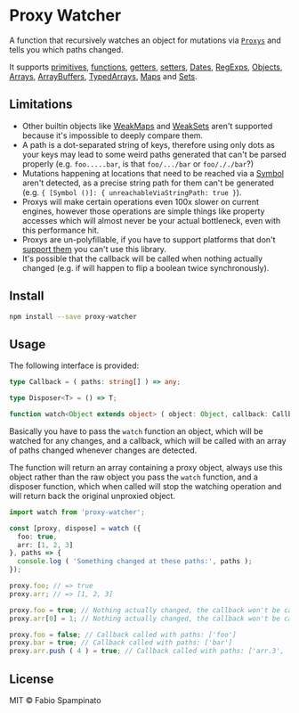 # Proxy Watcher

A function that recursively watches an object for mutations via [`Proxys`](https://developer.mozilla.org/en-US/docs/Web/JavaScript/Reference/Global_Objects/Proxy) and tells you which paths changed.

It supports [primitives](https://developer.mozilla.org/en-US/docs/Glossary/Primitive), [functions](https://developer.mozilla.org/en-US/docs/Web/JavaScript/Guide/Functions), [getters](https://developer.mozilla.org/en-US/docs/Web/JavaScript/Reference/Functions/get), [setters](https://developer.mozilla.org/en-US/docs/Web/JavaScript/Reference/Functions/set), [Dates](https://developer.mozilla.org/en-US/docs/Web/JavaScript/Reference/Global_Objects/Date), [RegExps](https://developer.mozilla.org/en-US/docs/Web/JavaScript/Reference/Global_Objects/RegExp), [Objects](https://developer.mozilla.org/en-US/docs/Web/JavaScript/Reference/Global_Objects/Object), [Arrays](https://developer.mozilla.org/en-US/docs/Web/JavaScript/Reference/Global_Objects/Array), [ArrayBuffers](https://developer.mozilla.org/en-US/docs/Web/JavaScript/Reference/Global_Objects/ArrayBuffer), [TypedArrays](https://developer.mozilla.org/en-US/docs/Web/JavaScript/Reference/Global_Objects/TypedArray), [Maps](https://developer.mozilla.org/en-US/docs/Web/JavaScript/Reference/Global_Objects/Map) and [Sets](https://developer.mozilla.org/en-US/docs/Web/JavaScript/Reference/Global_Objects/Set).

## Limitations

- Other builtin objects like [WeakMaps](https://developer.mozilla.org/en-US/docs/Web/JavaScript/Reference/Global_Objects/WeakMap) and [WeakSets](https://developer.mozilla.org/en-US/docs/Web/JavaScript/Reference/Global_Objects/WeakSet) aren't supported because it's impossible to deeply compare them.
- A path is a dot-separated string of keys, therefore using only dots as your keys may lead to some weird paths generated that can't be parsed properly (e.g. `foo.....bar`, is that `foo/.../bar` or `foo/././bar`?)
- Mutations happening at locations that need to be reached via a [Symbol](https://developer.mozilla.org/en-US/docs/Web/JavaScript/Reference/Global_Objects/Symbol) aren't detected, as a precise string path for them can't be generated (e.g. `{ [Symbol ()]: { unreachableViaStringPath: true }`).
- Proxys will make certain operations even 100x slower on current engines, however those operations are simple things like property accesses which will almost never be your actual bottleneck, even with this performance hit.
- Proxys are un-polyfillable, if you have to support platforms that don't [support them](https://caniuse.com/#search=proxy) you can't use this library.
- It's possible that the callback will be called when nothing actually changed (e.g. if will happen to flip a boolean twice synchronously).

## Install

```sh
npm install --save proxy-watcher
```

## Usage

The following interface is provided:

```ts
type Callback = ( paths: string[] ) => any;

type Disposer<T> = () => T;

function watch<Object extends object> ( object: Object, callback: Callback ): [proxy, Disposer<Object>];
```

Basically you have to pass the `watch` function an object, which will be watched for any changes, and a callback, which will be called with an array of paths changed whenever changes are detected.

The function will return an array containing a proxy object, always use this object rather than the raw object you pass the `watch` function, and a disposer function, which when called will stop the watching operation and will return back the original unproxied object.

```ts
import watch from 'proxy-watcher';

const [proxy, dispose] = watch ({
  foo: true,
  arr: [1, 2, 3]
}, paths => {
  console.log ( 'Something changed at these paths:', paths );
});

proxy.foo; // => true
proxy.arr; // => [1, 2, 3]

proxy.foo = true; // Nothing actually changed, the callback won't be called
proxy.arr[0] = 1; // Nothing actually changed, the callback won't be called

proxy.foo = false; // Callback called with paths: ['foo']
proxy.bar = true; // Callback called with paths: ['bar']
proxy.arr.push ( 4 ) = true; // Callback called with paths: ['arr.3', 'arr']
```

## License

MIT © Fabio Spampinato
